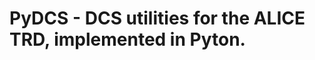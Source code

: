
PyDCS - DCS utilities for the ALICE TRD, implemented in Pyton.
==============================================================
